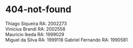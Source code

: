 # 404-not-found

Thiago Siqueira  RA: 2002273  
Vinicius Brandi  RA: 2002558  
Mauricio Ikeda   RA: 1999029  
Miguel da Silva  RA: 1999118
Gabriel Fernando RA: 1990581